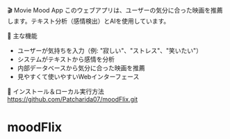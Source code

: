 🎬 Movie Mood App
このウェブアプリは、ユーザーの気分に合った映画を推薦します。テキスト分析（感情検出）とAIを使用しています。

🚀 主な機能
- ユーザーが気持ちを入力（例: "寂しい"、"ストレス"、"笑いたい"）
- システムがテキストから感情を分析
- 内部データベースから気分に合った映画を推薦
- 見やすくて使いやすいWebインターフェース

🔧 インストール＆ローカル実行方法
https://github.com/Patcharida07/moodFlix.git

# moodFlix
